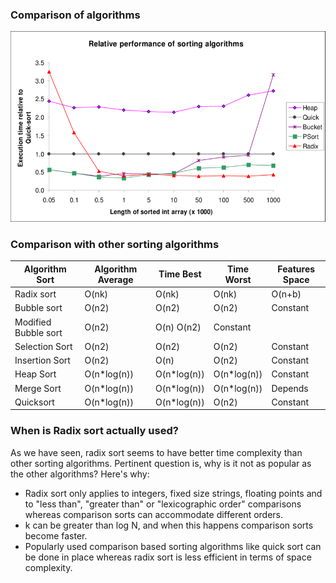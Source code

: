 ### Comparison of algorithms
<img src="images/comparison.png"/>

### Comparison with other sorting algorithms

|Algorithm Sort 	|Algorithm Average |	Time Best |Time	Worst |Features	Space |
|-----------------------|--------------------|-----------|------------|---------------|
|Radix sort 	|O(nk) 	|O(nk) 	|O(nk) |	O(n+b) |
|Bubble sort 	|O(n2) 	|O(n2) |	O(n2) 	|Constant |
|Modified Bubble sort |	O(n2) 	|O(n) 	O(n2) |	Constant |
|Selection Sort 	|O(n2) |	O(n2) |	O(n2) |	Constant |
|Insertion Sort 	|O(n2) |	O(n) |	O(n2) |	Constant |
|Heap Sort 	|O(n*log(n)) 	|O(n*log(n)) |	O(n*log(n)) |	Constant |
|Merge Sort 	|O(n*log(n)) 	|O(n*log(n)) |	O(n*log(n)) |	Depends |
|Quicksort 	|O(n*log(n)) 	|O(n*log(n)) |	O(n2) |	Constant 	|

### When is Radix sort actually used?

As we have seen, radix sort seems to have better time complexity than other sorting algorithms. Pertinent question is, why is it not as popular as the other algorithms? Here's why:

   - Radix sort only applies to integers, fixed size strings, floating points and to "less than", "greater than" or "lexicographic order" comparisons whereas comparison sorts can accommodate different orders.
   - k can be greater than log N, and when this happens comparison sorts become faster.
   - Popularly used comparison based sorting algorithms like quick sort can be done in place whereas radix sort is less efficient in terms of space complexity.



